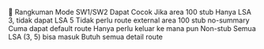 🧩 Rangkuman
Mode	SW1/SW2 Dapat	Cocok Jika
area 100 stub	Hanya LSA 3, tidak dapat LSA 5	Tidak perlu route external
area 100 stub no-summary	Cuma dapat default route	Hanya perlu keluar ke mana pun
Non-stub	Semua LSA (3, 5) bisa masuk	Butuh semua detail route